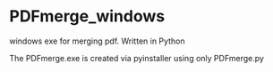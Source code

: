 # PDFmerge_windows
windows exe for merging pdf. Written in Python

The PDFmerge.exe is created via pyinstaller using only PDFmerge.py
